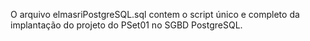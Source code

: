 O arquivo elmasriPostgreSQL.sql contem o script único e completo da implantação do projeto do PSet01 no SGBD PostgreSQL.
